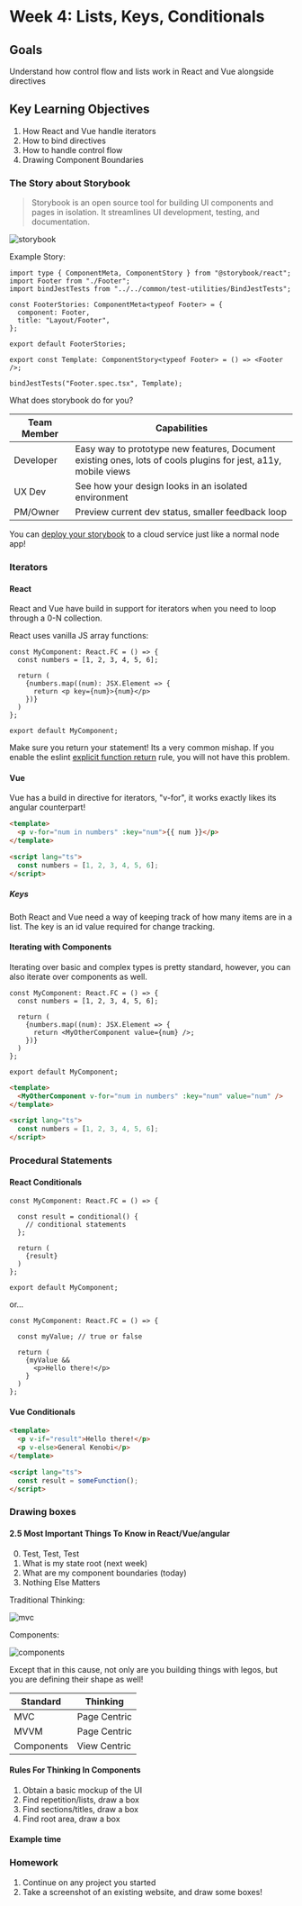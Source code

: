 # Week 4: Lists, Keys, Conditionals

## Goals

Understand how control flow and lists work in React and Vue alongside directives

## Key Learning Objectives

1. How React and Vue handle iterators
2. How to bind directives
3. How to handle control flow
4. Drawing Component Boundaries

### The Story about Storybook

> Storybook is an open source tool for building UI components and pages in isolation. It streamlines UI development, testing, and documentation.

![storybook](https://media.giphy.com/media/JTDFyCnKgVy4sRmKuz/giphy.gif)

Example Story:

```tsx
import type { ComponentMeta, ComponentStory } from "@storybook/react";
import Footer from "./Footer";
import bindJestTests from "../../common/test-utilities/BindJestTests";

const FooterStories: ComponentMeta<typeof Footer> = {
  component: Footer,
  title: "Layout/Footer",
};

export default FooterStories;

export const Template: ComponentStory<typeof Footer> = () => <Footer />;

bindJestTests("Footer.spec.tsx", Template);
```

What does storybook do for you?

| Team Member | Capabilities                                                                                                   |
| ----------- | -------------------------------------------------------------------------------------------------------------- |
| Developer   | Easy way to prototype new features, Document existing ones, lots of cools plugins for jest, a11y, mobile views |
| UX Dev      | See how your design looks in an isolated environment                                                           |
| PM/Owner    | Preview current dev status, smaller feedback loop                                                              |

You can [deploy your storybook](https://aca-dev-ohio-app.azurewebsites.net) to a cloud service just like a normal node app!

### Iterators

#### React

React and Vue have build in support for iterators when you need to loop through a 0-N collection.

React uses vanilla JS array functions:

```tsx
const MyComponent: React.FC = () => {
  const numbers = [1, 2, 3, 4, 5, 6];

  return (
    {numbers.map((num): JSX.Element => {
      return <p key={num}>{num}</p>
    })}
  )
};

export default MyComponent;
```

Make sure you return your statement! Its a very common mishap. If you enable the eslint [explicit function return](https://typescript-eslint.io/rules/explicit-function-return-type/) rule, you will not have this problem.

#### Vue

Vue has a build in directive for iterators, "v-for", it works exactly likes its angular counterpart!

```html
<template>
  <p v-for="num in numbers" :key="num">{{ num }}</p>
</template>

<script lang="ts">
  const numbers = [1, 2, 3, 4, 5, 6];
</script>
```

##### Keys

Both React and Vue need a way of keeping track of how many items are in a list. The key is an id value required for change tracking.

#### Iterating with Components

Iterating over basic and complex types is pretty standard, however, you can also iterate over components as well.

```tsx
const MyComponent: React.FC = () => {
  const numbers = [1, 2, 3, 4, 5, 6];

  return (
    {numbers.map((num): JSX.Element => {
      return <MyOtherComponent value={num} />;
    })}
  )
};

export default MyComponent;
```

```html
<template>
  <MyOtherComponent v-for="num in numbers" :key="num" value="num" />
</template>

<script lang="ts">
  const numbers = [1, 2, 3, 4, 5, 6];
</script>
```

### Procedural Statements

#### React Conditionals

```tsx
const MyComponent: React.FC = () => {

  const result = conditional() {
    // conditional statements
  };

  return (
    {result}
  )
};

export default MyComponent;
```

or...

```tsx
const MyComponent: React.FC = () => {

  const myValue; // true or false

  return (
    {myValue &&
      <p>Hello there!</p>
    }
  )
};
```

#### Vue Conditionals

```html
<template>
  <p v-if="result">Hello there!</p>
  <p v-else>General Kenobi</p>
</template>

<script lang="ts">
  const result = someFunction();
</script>
```

### Drawing boxes

#### 2.5 Most Important Things To Know in React/Vue/angular

0. Test, Test, Test
1. What is my state root (next week)
2. What are my component boundaries (today)
3. Nothing Else Matters

Traditional Thinking:

![mvc](https://imgs.search.brave.com/mV8ddk9FWHbqz7M8ayVrnKZjew0WA8mcnnsmubnpSxo/rs:fit:900:500:1/g:ce/aHR0cHM6Ly9jZG4u/ZWR1Y2JhLmNvbS9h/Y2FkZW15L3dwLWNv/bnRlbnQvdXBsb2Fk/cy8yMDIwLzA0L01W/Qy1BcmNoaXRlY3R1/cmUuanBn)

Components:

![components](https://imgs.search.brave.com/4uiqy-MwvuzyE9AgRD4msoKA5BmRZKvaEcxx03OQp9g/rs:fit:960:638:1/g:ce/aHR0cDovL2phY29i/c21lZGlhLmNvbS93/cC1jb250ZW50L3Vw/bG9hZHMvMjAxNi8x/MC9sZWdvcy5qcGc)

Except that in this cause, not only are you building things with legos, but you are defining their shape as well!

| Standard   | Thinking     |
| ---------- | ------------ |
| MVC        | Page Centric |
| MVVM       | Page Centric |
| Components | View Centric |

#### Rules For Thinking In Components

1. Obtain a basic mockup of the UI
2. Find repetition/lists, draw a box
3. Find sections/titles, draw a box
4. Find root area, draw a box

#### Example time

### Homework

1. Continue on any project you started
2. Take a screenshot of an existing website, and draw some boxes!

